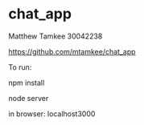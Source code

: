 # chat_app
Matthew Tamkee 30042238

https://github.com/mtamkee/chat_app


To run:

npm install 

node server

in browser: localhost3000